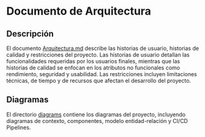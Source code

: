 # Documento de Arquitectura

## Descripción

El documento [Arquitectura.md](./Arquitectura.md) describe las historias de usuario, historias de calidad y restricciones del proyecto. Las historias de usuario detallan las funcionalidades requeridas por los usuarios finales, mientras que las historias de calidad se enfocan en los atributos no funcionales como rendimiento, seguridad y usabilidad. Las restricciones incluyen limitaciones técnicas, de tiempo y de recursos que afectan el desarrollo del proyecto.

## Diagramas

El directorio [diagrams](./diagrams) contiene los diagramas del proyecto, incluyendo diagramas de contexto, componentes, modelo entidad-relación y CI/CD Pipelines.